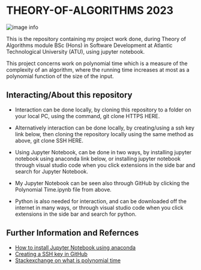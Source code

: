 # THEORY-OF-ALGORITHMS 2023
![image info](./pictures/atu.jpg)

This is the repository containing my project work done, during Theory of Algorithms module BSc (Hons) in Software Development at Atlantic Technological University (ATU), using jupyter notebook.

This project concerns work on polynomial time which is a measure of the complexity of an algorithm, where the running time increases at most as a polynomial function of the size of the input.

## Interacting/About this repository
- Interaction can be done locally, by cloning this repository to a folder on your local PC, using the command, git clone HTTPS HERE.

- Alternatively interaction can be done locally, by creating/using a ssh key link below, then cloning the repository locally using the same method as above, git clone SSH HERE.

- Using Jupyter Notebook, can be done in two ways, by installing jupyter notebook using anaconda link below, or installing jupyter notebook through visual studio code when you click extensions in the side bar and search for Jupyter Notebook.

- My Jupyter Notebook can be seen also through GitHub by clicking the Polynomial Time.ipynb file from above.

- Python is also needed for interaction, and can be downloaded off the internet in many ways, or through visual studio code when you click extensions in the side bar and search for python.

## Further Information and Refernces
- [How to install Jupyter Notebook using anaconda](https://www.geeksforgeeks.org/how-to-install-jupyter-notebook-in-windows/)
- [Creating a SSH key in GitHub](https://docs.github.com/en/authentication/connecting-to-github-with-ssh/generating-a-new-ssh-key-and-adding-it-to-the-ssh-agent)
- [Stackexchange on what is polynomial time](https://cs.stackexchange.com/questions/13625/what-exactly-is-polynomial-time)
